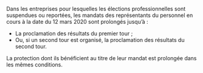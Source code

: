 Dans les entreprises pour lesquelles les élections professionnelles sont suspendues ou reportées, les mandats des représentants du 
personnel en cours à la date du 12 mars 2020 sont prolongés jusqu’à :

 - La proclamation des résultats du premier tour ;
 - Ou, si un second tour est organisé, la proclamation des résultats du second tour.

La protection dont ils bénéficient au titre de leur mandat est prolongée dans les mêmes conditions.
